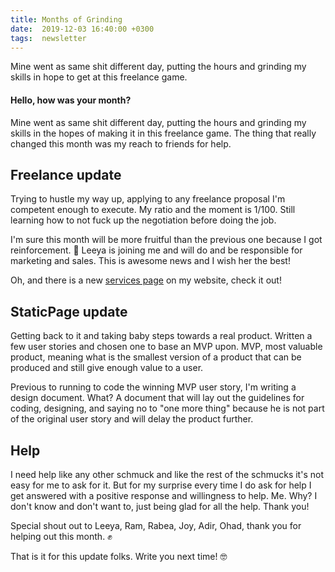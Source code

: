 ```yaml
---
title: Months of Grinding
date:  2019-12-03 16:40:00 +0300
tags:  newsletter
---
```


Mine went as same shit different day, putting the hours and grinding my skills in hope to get at this freelance game.

<!-- more -->

#### Hello, how was your month?
Mine went as same shit different day, putting the hours and grinding my skills in the hopes of making it in this freelance game. The thing that really changed this month was my reach to friends for help.

## Freelance update
Trying to hustle my way up, applying to any freelance proposal I'm competent enough to execute. My ratio and the moment is 1/100. Still learning how to not fuck up the negotiation before doing the job.

I'm sure this month will be more fruitful than the previous one because I got reinforcement. 🥁 Leeya is joining me and will do and be responsible for marketing and sales. This is awesome news and I wish her the best!

Oh, and there is a new [services page](https://idan.goldman.work/services/) on my website, check it out!

## StaticPage update
Getting back to it and taking baby steps towards a real product. Written a few user stories and chosen one to base an MVP upon. MVP, most valuable product, meaning what is the smallest version of a product that can be produced and still give enough value to a user.

Previous to running to code the winning MVP user story, I'm writing a design document. What? A document that will lay out the guidelines for coding, designing, and saying no to "one more thing" because he is not part of the original user story and will delay the product further.

## Help
I need help like any other schmuck and like the rest of the schmucks it's not easy for me to ask for it. But for my surprise every time I do ask for help I get answered with a positive response and willingness to help. Me. Why? I don't know and don't want to, just being glad for all the help. Thank you!

Special shout out to Leeya, Ram, Rabea, Joy, Adir, Ohad, thank you for helping out this month. ✊

That is it for this update folks. Write you next time! 🤓
